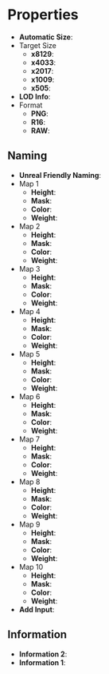 

# Properties

- **Automatic Size**: 
- Target Size
  - **x8129**: <desc>
  - **x4033**: <desc>
  - **x2017**: <desc>
  - **x1009**: <desc>
  - **x505**: <desc>
- **LOD Info**: 
- Format
  - **PNG**: <desc>
  - **R16**: <desc>
  - **RAW**: <desc>

## Naming

- **Unreal Friendly Naming**: 
- Map 1
  - **Height**: <desc>
  - **Mask**: <desc>
  - **Color**: <desc>
  - **Weight**: <desc>
- Map 2
  - **Height**: <desc>
  - **Mask**: <desc>
  - **Color**: <desc>
  - **Weight**: <desc>
- Map 3
  - **Height**: <desc>
  - **Mask**: <desc>
  - **Color**: <desc>
  - **Weight**: <desc>
- Map 4
  - **Height**: <desc>
  - **Mask**: <desc>
  - **Color**: <desc>
  - **Weight**: <desc>
- Map 5
  - **Height**: <desc>
  - **Mask**: <desc>
  - **Color**: <desc>
  - **Weight**: <desc>
- Map 6
  - **Height**: <desc>
  - **Mask**: <desc>
  - **Color**: <desc>
  - **Weight**: <desc>
- Map 7
  - **Height**: <desc>
  - **Mask**: <desc>
  - **Color**: <desc>
  - **Weight**: <desc>
- Map 8
  - **Height**: <desc>
  - **Mask**: <desc>
  - **Color**: <desc>
  - **Weight**: <desc>
- Map 9
  - **Height**: <desc>
  - **Mask**: <desc>
  - **Color**: <desc>
  - **Weight**: <desc>
- Map 10
  - **Height**: <desc>
  - **Mask**: <desc>
  - **Color**: <desc>
  - **Weight**: <desc>
- **Add Input**: 

## Information

- **Information 2**: 
- **Information 1**: 



